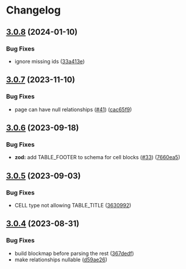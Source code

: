 # Changelog

## [3.0.8](https://github.com/ScribeLabsAI/amazon-trp-node/compare/3.0.7...3.0.8) (2024-01-10)


### Bug Fixes

* ignore missing ids ([33a413e](https://github.com/ScribeLabsAI/amazon-trp-node/commit/33a413e87745c877c61ba1cbfdc1f83b6bb0c9b2))

## [3.0.7](https://github.com/ScribeLabsAI/amazon-trp-node/compare/3.0.6...3.0.7) (2023-11-10)


### Bug Fixes

* page can have null relationships ([#41](https://github.com/ScribeLabsAI/amazon-trp-node/issues/41)) ([cac65f9](https://github.com/ScribeLabsAI/amazon-trp-node/commit/cac65f9b6b328c004efc283c30d186020ea2ebf2))

## [3.0.6](https://github.com/ScribeLabsAI/amazon-trp-node/compare/3.0.5...3.0.6) (2023-09-18)


### Bug Fixes

* **zod:** add TABLE_FOOTER to schema for cell blocks ([#33](https://github.com/ScribeLabsAI/amazon-trp-node/issues/33)) ([7660ea5](https://github.com/ScribeLabsAI/amazon-trp-node/commit/7660ea5da87d7bac65aedf56df0757411c8bab00))

## [3.0.5](https://github.com/ScribeLabsAI/amazon-trp-node/compare/3.0.4...3.0.5) (2023-09-03)


### Bug Fixes

* CELL type not allowing TABLE_TITLE ([3630992](https://github.com/ScribeLabsAI/amazon-trp-node/commit/3630992e8e536a9e84c46ba1d0124ed0f1c409bc))

## [3.0.4](https://github.com/ScribeLabsAI/amazon-trp-node/compare/3.0.3...3.0.4) (2023-08-31)


### Bug Fixes

* build blockmap before parsing the rest ([367dedf](https://github.com/ScribeLabsAI/amazon-trp-node/commit/367dedf246aab716176a42bc89489b5393e5fe4b))
* make relationships nullable ([d59ae26](https://github.com/ScribeLabsAI/amazon-trp-node/commit/d59ae26f01c4db759bbe4e2b55341f9bd7895344))
